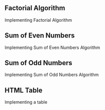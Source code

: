 ## Factorial Algorithm
Implementing Factorial Algorithm 
## Sum of Even Numbers
Implementing Sum of Even Numbers Algorithm
## Sum of Odd Numbers
Implementing Sum of Odd Numbers Algorithm
## HTML Table
Implementing a table
